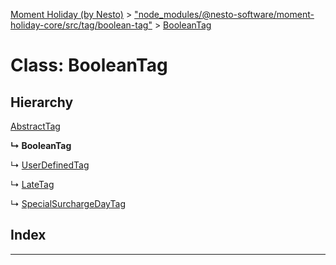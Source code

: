 [Moment Holiday (by Nesto)](../README.md) > ["node_modules/@nesto-software/moment-holiday-core/src/tag/boolean-tag"](../modules/_node_modules__nesto_software_moment_holiday_core_src_tag_boolean_tag_.md) > [BooleanTag](../classes/_node_modules__nesto_software_moment_holiday_core_src_tag_boolean_tag_.booleantag.md)

# Class: BooleanTag

## Hierarchy

 [AbstractTag](_node_modules__nesto_software_moment_holiday_core_src_tag_abstract_tag_.abstracttag.md)

**↳ BooleanTag**

↳  [UserDefinedTag](_node_modules__nesto_software_moment_holiday_core_src_tag_user_defined_tag_.userdefinedtag.md)

↳  [LateTag](_node_modules__nesto_software_moment_holiday_core_src_tag_late_tag_.latetag.md)

↳  [SpecialSurchargeDayTag](_node_modules__nesto_software_moment_holiday_core_src_tag_special_tag_.specialsurchargedaytag.md)

## Index

---

